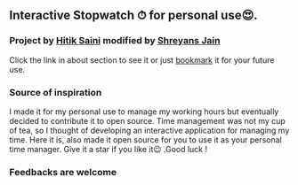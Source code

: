 ## Interactive Stopwatch ⏱ for personal use😍. 

### Project by [Hitik Saini](https://hitik20.tech) modified by [Shreyans Jain](https://shreyans13.github.io/CLI-Portfolio/)
Click  the link in about section to see it or just [bookmark](https://shreyans13.github.io/Stopwatch/) it for your future use.

### Source of inspiration
I made it for my personal use to manage my working hours but eventually decided to contribute it to open source. 
Time management was not my cup of tea, so I thought of developing an interactive application for managing my time. Here it is, also made it open source for you to use it as your personal time manager. Give it a star if you like it😉 .Good luck ! 

 ### Feedbacks are welcome

